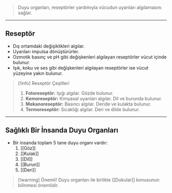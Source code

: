 >Duyu organları, reseptörler yardımıyla vücudun uyarıları algılamasını sağlar.

---
## Reseptör
- Dış ortamdaki değişiklikleri algılar.
- Uyarıları impulsa dönüştürürler.
- Ozmotik basınç ve pH gibi değişkenleri algılayan reseptörler vücut içinde bulunur.
- Işık, koku ve ses gibi değişkenleri algılayan reseptörler ise vücut yüzeyine yakın bulunur.

> [!info] Reseptör Çeşitleri
> 1. **Fotoreseptör:** Işığı algılar. Gözde bulunur.
> 2. **Kemoreseptör:** Kimyasal uyarıları algılar. Dil ve burunda bulunur.
> 3. **Mekanoreseptör:** Basıncı algılar. Deride ve kulakta bulunur.
> 4. **Termoreseptör:** Sıcaklığı algılar. Deri ve dilde bulunur.

---
## Sağlıklı Bir İnsanda Duyu Organları
- Bir insanda toplam 5 tane duyu organı vardır:
	1. [[Göz]]
	2. [[Kulak]]
	3. [[Dil]]
	4. [[Burun]]
	5. [[Deri]]

> [!warning] Önemli!
> Duyu organları ile birlikte [[Dokular]] konusunun bilinmesi önemlidir.
